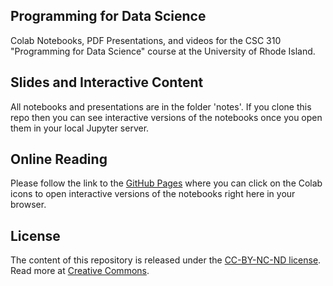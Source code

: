 ## Programming for Data Science

Colab Notebooks, PDF Presentations, and videos for the CSC 310 "Programming for Data Science" course at the University of Rhode Island.

## Slides and Interactive Content

All notebooks and presentations are in the folder 'notes'.
If you clone this repo then you can see interactive versions of the notebooks once you open them in your local Jupyter server.  

## Online Reading

Please follow the link to the [GitHub Pages](https://lutzhamel.github.io/ds-notes/) where you can click on the Colab icons to open interactive versions of the notebooks right here in your browser.

## License

The content of this repository is released under the [CC-BY-NC-ND license](https://creativecommons.org/licenses/by-sa/4.0/). Read more at [Creative Commons](https://creativecommons.org).
